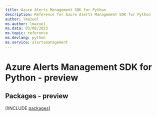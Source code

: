 ```yaml
---
title: Azure Alerts Management SDK for Python
description: Reference for Azure Alerts Management SDK for Python
author: lmazuel
ms.author: lmazuel
ms.data: 03/08/2023
ms.topic: reference
ms.devlang: python
ms.service: alertsmanagement
---
```

# Azure Alerts Management SDK for Python - preview
## Packages - preview
[!INCLUDE [packages](alerts-management-index.md)]